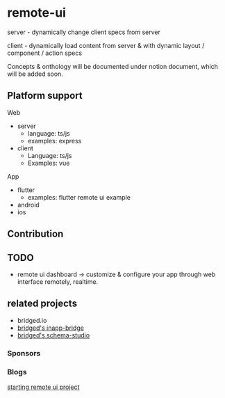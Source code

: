 # remote-ui



server - dynamically change client specs from server

client - dynamically load content from server & with dynamic layout / component / action specs







Concepts & onthology will be documented under notion document, which will be added soon.



## Platform support

Web

* server
  * language: ts/js
  * examples: express
* client
  * Language: ts/js
  * Examples: vue



App

* flutter
  * examples: flutter remote ui example
* android
* ios



## Contribution



## TODO
* remote ui dashboard -> customize & configure your app through web interface remotely, realtime.



## related projects
- bridged.io
- [bridged's inapp-bridge](https://github.com/softmarshmallow/inapp-bridge)
- [bridged's schema-studio](https://github.com/softmarshmallow/schema-studio)


### Sponsors

### Blogs
[starting remote ui project](https://medium.com/launchers/starting-remote-ui-project-4b1d0841afc2)

